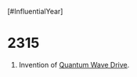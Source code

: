 [#InfluentialYear]

# 2315

1. Invention of [Quantum Wave Drive](../Items/Components/Quantum%20Wave%20Drive.md).